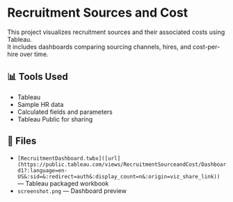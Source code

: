 # Recruitment Sources and Cost

This project visualizes recruitment sources and their associated costs using Tableau.  
It includes dashboards comparing sourcing channels, hires, and cost-per-hire over time.

## 📊 Tools Used
- Tableau
- Sample HR data
- Calculated fields and parameters
- Tableau Public for sharing

## 📁 Files
- `[RecruitmentDashboard.twbx]([url](https://public.tableau.com/views/RecruitmentSourceandCost/Dashboard1?:language=en-US&:sid=&:redirect=auth&:display_count=n&:origin=viz_share_link))` — Tableau packaged workbook
- `screenshot.png` — Dashboard preview

